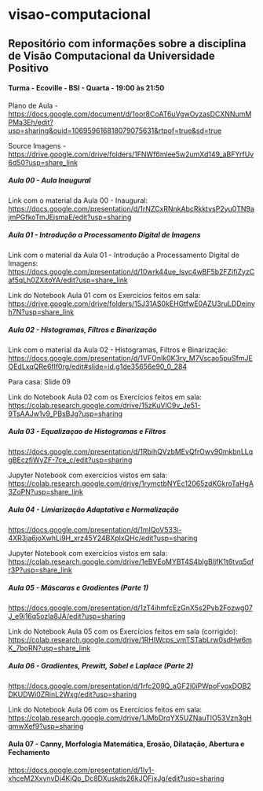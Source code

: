 # visao-computacional

## Repositório com informações sobre a disciplina de Visão Computacional da Universidade Positivo

#### Turma - Ecoville - BSI - Quarta - 19:00 às 21:50

Plano de Aula - https://docs.google.com/document/d/1oor8CoAT6uVgwOyzasDCXNNumMPMa3Eh/edit?usp=sharing&ouid=106959616818079075631&rtpof=true&sd=true

Source Imagens - https://drive.google.com/drive/folders/1FNWf6mlee5w2umXd149_aBFYrfUv6d50?usp=share_link

##### Aula 00 - Aula Inaugural
Link com o material da Aula 00 - Inaugural:
https://docs.google.com/presentation/d/1rNZCxRNnkAbcRkktvsP2yu0TN9ajmPGfkoTmJEjsmaE/edit?usp=sharing

##### Aula 01 - Introdução a Processamento Digital de Imagens
Link com o material da Aula 01 - Introdução a Processamento Digital de Imagens:
https://docs.google.com/presentation/d/10wrk44ue_lsvc4wBF5b2FZifiZyzCaf5qLh0ZXitoYA/edit?usp=share_link

Link do Notebook Aula 01 com os Exercícios feitos em sala:
https://drive.google.com/drive/folders/15J31AS0kEHGtfwE0AZU3ruLDDejnyh7N?usp=share_link

##### Aula 02 - Histogramas, Filtros e Binarização
Link com o material da Aula 02 - Histogramas, Filtros e Binarização:
https://docs.google.com/presentation/d/1VFOnIk0K3ry_M7Vscao5puSfmJEOEdLxqQRe6flf0rg/edit#slide=id.g1de35656e90_0_284

Para casa: Slide 09

Link do Notebook Aula 02 com os Exercícios feitos em sala:
https://colab.research.google.com/drive/15zKuVlC9v_Je51-9TsAAJw1v9_PBsBJg?usp=sharing

##### Aula 03 - Equalizaçao de Histogramas e Filtros
https://docs.google.com/presentation/d/1RbihQVzbMEvQfrOwv90mkbnLLqgBEczfiWyZF-7ce_c/edit?usp=sharing

Jupyter Notebook com exercícios vistos em sala:
https://colab.research.google.com/drive/1rymctbNYEc12065zdKGkroTaHgA3ZoPN?usp=share_link

##### Aula 04 - Limiarização Adaptativa e Normalização
https://docs.google.com/presentation/d/1mlQoV533i-4XR3ja6joXwhLi9H_xrz45Y24BXplxQHc/edit?usp=sharing

Jupyter Notebook com exercícios vistos em sala: 
https://colab.research.google.com/drive/1eBVEoMYBT4S4bIgBljfK1t6tvq5qfr3P?usp=share_link

##### Aula 05 - Máscaras e Gradientes (Parte 1)
https://docs.google.com/presentation/d/1zT4ihmfcEzGnX5s2Pyb2Fozwg07J_e9j16q5ozIa8JA/edit?usp=sharing

Link do Notebook Aula 05 com os Exercícios feitos em sala (corrigido):
https://colab.research.google.com/drive/1RHIWcps_vmTSTabLrw0sdHw6mK_7boRN?usp=share_link

##### Aula 06 - Gradientes, Prewitt, Sobel e Laplace (Parte 2)
https://docs.google.com/presentation/d/1rfc209Q_aGF2l0iPWpoFvoxDOB2DKUDWi0ZRinL2Wxg/edit?usp=sharing

Link do Notebook Aula 06 com os Exercícios feitos em sala:
https://colab.research.google.com/drive/1JMbDrqYX5UZNauTIO53Vzn3gHqmwXef9?usp=sharing

#### Aula 07 - Canny, Morfologia Matemática, Erosão, Dilatação, Abertura e Fechamento
https://docs.google.com/presentation/d/1ly1-xhceM2XxynvDj4KjQp_Dc8DXuskds26kJOFjxJg/edit?usp=sharing




